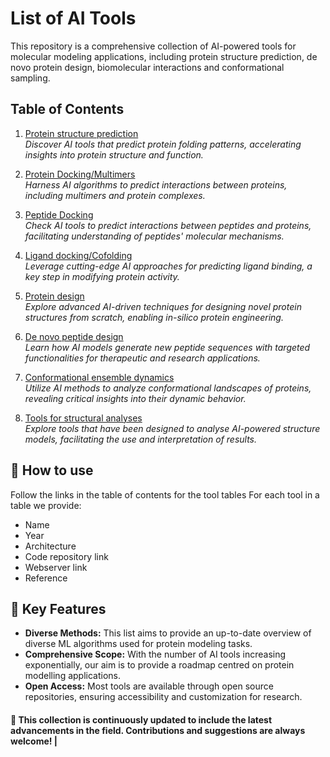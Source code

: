 # List of AI Tools

This repository is a comprehensive collection of AI-powered tools for molecular modeling applications, including protein structure prediction, de novo protein design, biomolecular interactions and conformational sampling.

## Table of Contents

1. [Protein structure prediction](protein-folding/README.md)  
   *Discover AI tools that predict protein folding patterns, accelerating insights into protein structure and function.*

2. [Protein Docking/Multimers](https://github.com/DiPizio-Lab/List_AI_tools/blob/main/protein-protein%20docking)  
   *Harness AI algorithms to predict interactions between proteins, including multimers and protein complexes.*

5. [Peptide Docking](peptide-protein-docking/README.md)  
   *Check AI tools to predict interactions between peptides and proteins, facilitating understanding of peptides' molecular mechanisms.*

6. [Ligand docking/Cofolding](ligand-docking/README.md)  
   *Leverage cutting-edge AI approaches for predicting ligand binding, a key step in modifying protein activity.*

7. [Protein design](de-novo-protein-design/README.md)  
   *Explore advanced AI-driven techniques for designing novel protein structures from scratch, enabling in-silico protein engineering.*

8. [De novo peptide design](de-novo-peptide-design/README.md)  
   *Learn how AI models generate new peptide sequences with targeted functionalities for therapeutic and research applications.*

9. [Conformational ensemble dynamics](conformational-ensemble-design/README.md)  
   *Utilize AI methods to analyze conformational landscapes of proteins, revealing critical insights into their dynamic behavior.*

10. [Tools for structural analyses](https://github.com/DiPizio-Lab/List_AI_tools/blob/main/tools_for_anaylses.md)  
   *Explore tools that have been designed to analyse AI-powered structure models, facilitating the use and interpretation of results.*


## 📖 How to use

Follow the links in the table of contents for the tool tables
For each tool in a table we provide:
- Name
- Year
- Architecture
- Code repository link
- Webserver link
- Reference

## 🚀 Key Features

- **Diverse Methods:** This list aims to provide an up-to-date overview of diverse ML algorithms used for protein modeling tasks.  
- **Comprehensive Scope:** With the number of AI tools increasing exponentially, our aim is to provide a roadmap centred on protein modelling applications.  
- **Open Access:** Most tools are available through open source repositories, ensuring accessibility and customization for research.  

#### 🔨 This collection is continuously updated to include the latest advancements in the field. Contributions and suggestions are always welcome!                         |
